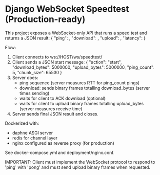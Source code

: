 
# Django WebSocket Speedtest (Production-ready)

This project exposes a WebSocket-only API that runs a speed test and returns a JSON result:
{
  "ping": <ms>,
  "download": <mbps>,
  "upload": <mbps>,
  "latency": <ms>
}

Flow:
1. Client connects to ws://HOST/ws/speedtest/
2. Client sends a JSON start message:
   {
     "action": "start",
     "download_bytes": 5000000,
     "upload_bytes": 5000000,
     "ping_count": 5,
     "chunk_size": 65530
   }
3. Server does:
   - ping sequence (server measures RTT for ping_count pings)
   - download: sends binary frames totalling download_bytes (server times sending)
   - waits for client to ACK download (optional)
   - waits for client to upload binary frames totalling upload_bytes (server measures receive time)
4. Server sends final JSON result and closes.

Dockerized with:
- daphne ASGI server
- redis for channel layer
- nginx configured as reverse proxy (for production)

See docker-compose.yml and deployment/nginx.conf.

IMPORTANT: Client must implement the WebSocket protocol to respond to 'ping' with 'pong' and must send upload binary frames when requested.

